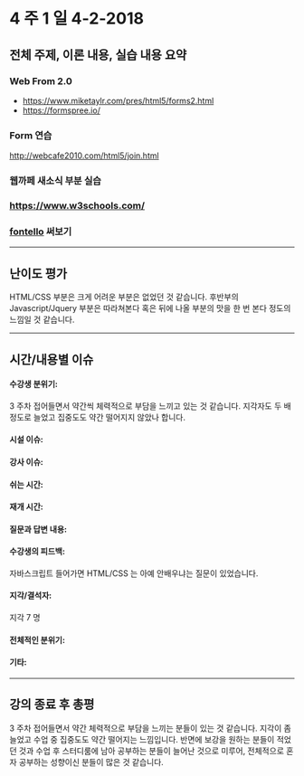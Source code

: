 # 4 주 1 일 4-2-2018

## 전체 주제, 이론 내용, 실습 내용 요약

### Web From 2.0

* https://www.miketaylr.com/pres/html5/forms2.html
* https://formspree.io/

### Form 연습

http://webcafe2010.com/html5/join.html

### 웹까페 새소식 부분 실습

### https://www.w3schools.com/

### [fontello](http://fontello.com/) 써보기

---

## 난이도 평가

HTML/CSS 부분은 크게 어려운 부분은 없었던 것 같습니다. 후반부의 Javascript/Jquery 부분은 따라쳐본다 혹은 뒤에 나올 부분의 맛을 한 번 본다 정도의 느낌일 것 같습니다.

---

## 시간/내용별 이슈

#### 수강생 분위기:

3 주차 접어들면서 약간씩 체력적으로 부담을 느끼고 있는 것 같습니다. 지각자도 두 배 정도로 늘었고 집중도도 약간 떨어지지 않았나 합니다.

#### 시설 이슈:

#### 강사 이슈:

#### 쉬는 시간:

#### 재개 시간:

#### 질문과 답변 내용:

#### 수강생의 피드백:

자바스크립트 들어가면 HTML/CSS 는 아예 안배우냐는 질문이 있었습니다.

#### 지각/결석자:

지각 7 명

#### 전체적인 분위기:

#### 기타:

---

## 강의 종료 후 총평

3 주차 접어들면서 약간 체력적으로 부담을 느끼는 분들이 있는 것 같습니다. 지각이 좀 늘었고 수업 중 집중도도 약간 떨어지는 느낌입니다. 반면에 보강을 원하는 분들이 적었던 것과 수업 후 스터디룸에 남아 공부하는 분들이 늘어난 것으로 미루어, 전체적으로 혼자 공부하는 성향이신 분들이 많은 것 같습니다.
